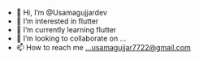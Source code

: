 - 👋 Hi, I’m @Usamagujjardev
- 👀 I’m interested in flutter
- 🌱 I’m currently learning flutter
- 💞️ I’m looking to collaborate on ...
- 📫 How to reach me ...usamagujjar7722@gmail.com

<!---
Usamagujjardev/Usamagujjardev is a ✨ special ✨ repository because its `README.md` (this file) appears on your GitHub profile.
You can click the Preview link to take a look at your changes.
--->
